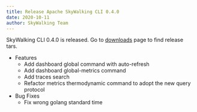```yaml
---
title: Release Apache SkyWalking CLI 0.4.0
date: 2020-10-11
author: SkyWalking Team
---
```


SkyWalking CLI 0.4.0 is released. Go to [downloads](/downloads) page to find release tars.

- Features
  - Add dashboard global command with auto-refresh
  - Add dashboard global-metrics command
  - Add traces search
  - Refactor metrics thermodynamic command to adopt the new query protocol
- Bug Fixes
  - Fix wrong golang standard time
